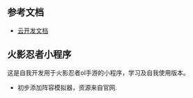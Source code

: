 ## 参考文档

- [云开发文档](https://developers.weixin.qq.com/miniprogram/dev/wxcloud/basis/getting-started.html)

## 火影忍者小程序
这是自我开发用于火影忍者ol手游的小程序，学习及自我使用版本。

- 初步添加阵容模拟器，资源来自官网.

